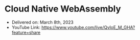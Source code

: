 # Cloud Native WebAssembly 

- Delivered on: March 8th, 2023
- YouTube Link: https://www.youtube.com/live/QvIoE_M_GHA?feature=share
